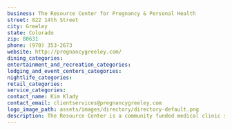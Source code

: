 ```yaml
---
business: The Resource Center for Pregnancy & Personal Health
street: 822 14th Street
city: Greeley
state: Colorado
zip: 80631
phone: (970) 353-2673
website: http://pregnancygreeley.com/
dining_categories: 
entertainment_and_recreation_categories: 
lodging_and_event_centers_categories: 
nightlife_categories: 
retail_categories: 
service_categories: 
contact_name: Kim Klady
contact_email: clientservices@pregnancygreeley.com
logo_image_path: assets/images/directory/directory-default.png
description: The Resource Center is a community funded medical clinic specializing in complimentary and confidential pregnancy and STD testing and abortion information.
---
```

